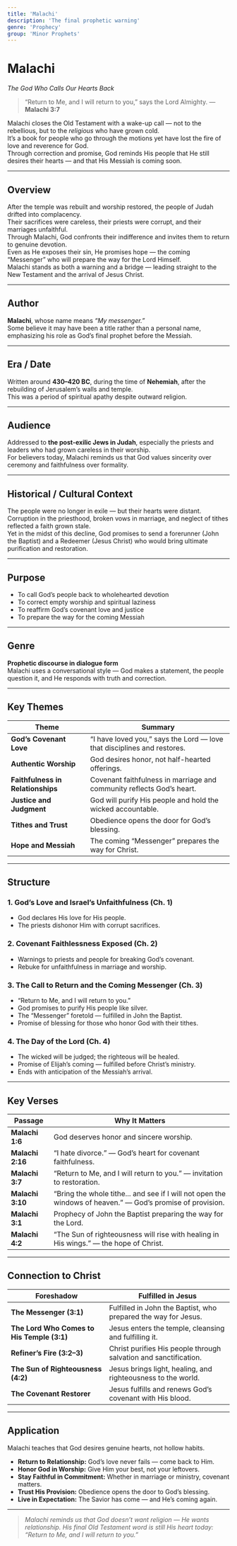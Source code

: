 ```yaml
---
title: 'Malachi'
description: 'The final prophetic warning'
genre: 'Prophecy'
group: 'Minor Prophets'
---
```


# Malachi  
*The God Who Calls Our Hearts Back*

> “Return to Me, and I will return to you,” says the Lord Almighty. — **Malachi 3:7**

Malachi closes the Old Testament with a wake-up call — not to the rebellious, but to the *religious* who have grown cold.  
It’s a book for people who go through the motions yet have lost the fire of love and reverence for God.  
Through correction and promise, God reminds His people that He still desires their hearts — and that His Messiah is coming soon.

---

## Overview  
After the temple was rebuilt and worship restored, the people of Judah drifted into complacency.  
Their sacrifices were careless, their priests were corrupt, and their marriages unfaithful.  
Through Malachi, God confronts their indifference and invites them to return to genuine devotion.  
Even as He exposes their sin, He promises hope — the coming “Messenger” who will prepare the way for the Lord Himself.  
Malachi stands as both a warning and a bridge — leading straight to the New Testament and the arrival of Jesus Christ.

---

## Author  
**Malachi**, whose name means *“My messenger.”*  
Some believe it may have been a title rather than a personal name, emphasizing his role as God’s final prophet before the Messiah.

---

## Era / Date  
Written around **430–420 BC**, during the time of **Nehemiah**, after the rebuilding of Jerusalem’s walls and temple.  
This was a period of spiritual apathy despite outward religion.

---

## Audience  
Addressed to **the post-exilic Jews in Judah**, especially the priests and leaders who had grown careless in their worship.  
For believers today, Malachi reminds us that God values sincerity over ceremony and faithfulness over formality.

---

## Historical / Cultural Context  
The people were no longer in exile — but their hearts were distant.  
Corruption in the priesthood, broken vows in marriage, and neglect of tithes reflected a faith grown stale.  
Yet in the midst of this decline, God promises to send a forerunner (John the Baptist) and a Redeemer (Jesus Christ) who would bring ultimate purification and restoration.

---

## Purpose  
- To call God’s people back to wholehearted devotion  
- To correct empty worship and spiritual laziness  
- To reaffirm God’s covenant love and justice  
- To prepare the way for the coming Messiah  

---

## Genre  
**Prophetic discourse in dialogue form**  
Malachi uses a conversational style — God makes a statement, the people question it, and He responds with truth and correction.

---

## Key Themes  

| Theme | Summary |
|-------|----------|
| **God’s Covenant Love** | “I have loved you,” says the Lord — love that disciplines and restores. |
| **Authentic Worship** | God desires honor, not half-hearted offerings. |
| **Faithfulness in Relationships** | Covenant faithfulness in marriage and community reflects God’s heart. |
| **Justice and Judgment** | God will purify His people and hold the wicked accountable. |
| **Tithes and Trust** | Obedience opens the door for God’s blessing. |
| **Hope and Messiah** | The coming “Messenger” prepares the way for Christ. |

---

## Structure  

### 1. God’s Love and Israel’s Unfaithfulness (Ch. 1)
- God declares His love for His people.  
- The priests dishonor Him with corrupt sacrifices.  

### 2. Covenant Faithlessness Exposed (Ch. 2)
- Warnings to priests and people for breaking God’s covenant.  
- Rebuke for unfaithfulness in marriage and worship.  

### 3. The Call to Return and the Coming Messenger (Ch. 3)
- “Return to Me, and I will return to you.”  
- God promises to purify His people like silver.  
- The “Messenger” foretold — fulfilled in John the Baptist.  
- Promise of blessing for those who honor God with their tithes.  

### 4. The Day of the Lord (Ch. 4)
- The wicked will be judged; the righteous will be healed.  
- Promise of Elijah’s coming — fulfilled before Christ’s ministry.  
- Ends with anticipation of the Messiah’s arrival.  

---

## Key Verses  

| Passage | Why It Matters |
|----------|----------------|
| **Malachi 1:6** | God deserves honor and sincere worship. |
| **Malachi 2:16** | “I hate divorce.” — God’s heart for covenant faithfulness. |
| **Malachi 3:7** | “Return to Me, and I will return to you.” — invitation to restoration. |
| **Malachi 3:10** | “Bring the whole tithe... and see if I will not open the windows of heaven.” — God’s promise of provision. |
| **Malachi 3:1** | Prophecy of John the Baptist preparing the way for the Lord. |
| **Malachi 4:2** | “The Sun of righteousness will rise with healing in His wings.” — the hope of Christ. |

---

## Connection to Christ  

| Foreshadow | Fulfilled in Jesus |
|-------------|-------------------|
| **The Messenger (3:1)** | Fulfilled in John the Baptist, who prepared the way for Jesus. |
| **The Lord Who Comes to His Temple (3:1)** | Jesus enters the temple, cleansing and fulfilling it. |
| **Refiner’s Fire (3:2–3)** | Christ purifies His people through salvation and sanctification. |
| **The Sun of Righteousness (4:2)** | Jesus brings light, healing, and righteousness to the world. |
| **The Covenant Restorer** | Jesus fulfills and renews God’s covenant with His blood. |

---

## Application  
Malachi teaches that God desires genuine hearts, not hollow habits.  
- **Return to Relationship:** God’s love never fails — come back to Him.  
- **Honor God in Worship:** Give Him your best, not your leftovers.  
- **Stay Faithful in Commitment:** Whether in marriage or ministry, covenant matters.  
- **Trust His Provision:** Obedience opens the door to God’s blessing.  
- **Live in Expectation:** The Savior has come — and He’s coming again.  

---

> *Malachi reminds us that God doesn’t want religion — He wants relationship. His final Old Testament word is still His heart today: “Return to Me, and I will return to you.”*
